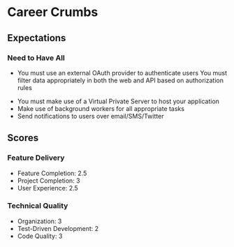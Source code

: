 # Career Crumbs

## Expectations

### Need to Have All

+ You must use an external OAuth provider to authenticate users
You must filter data appropriately in both the web and API based on authorization rules
- You must make use of a Virtual Private Server to host your application
- Make use of background workers for all appropriate tasks
- Send notifications to users over email/SMS/Twitter

## Scores

### Feature Delivery
* Feature Completion: 2.5
* Project Completion: 3
* User Experience: 2.5

### Technical Quality

* Organization: 3
* Test-Driven Development: 2
* Code Quality: 3
